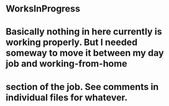 # WorksInProgress
# Basically nothing in here currently is working properly.  But I needed someway to move it between my day job and working-from-home
# section of the job.  See comments in individual files for whatever.

